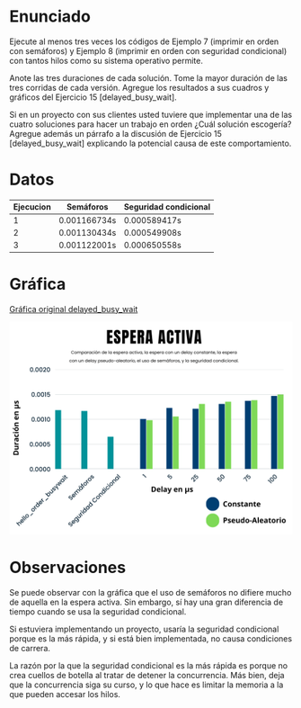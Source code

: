 # Enunciado
Ejecute al menos tres veces los códigos de Ejemplo 7 (imprimir en orden con semáforos) y Ejemplo 8 (imprimir en orden con seguridad condicional) con tantos hilos como su sistema operativo permite.

Anote las tres duraciones de cada solución. Tome la mayor duración de las tres corridas de cada versión. Agregue los resultados a sus cuadros y gráficos del Ejercicio 15 [delayed_busy_wait].

Si en un proyecto con sus clientes usted tuviere que implementar una de las cuatro soluciones para hacer un trabajo en orden ¿Cuál solución escogería? Agregue además un párrafo a la discusión de Ejercicio 15 [delayed_busy_wait] explicando la potencial causa de este comportamiento.

# Datos
| Ejecucion | Semáforos | Seguridad condicional |
| --- | --- | --- |
| 1 | 0.001166734s | 0.000589417s
| 2 | 0.001130434s | 0.000549908s
| 3 | 0.001122001s | 0.000650558s

# Gráfica
[Gráfica original delayed_busy_wait](../delayed_busy_wait/README.md)

![alt text](<Gráfico comparación sem_vs_cond.png>)

# Observaciones

Se puede observar con la gráfica que el uso de semáforos no difiere mucho de aquella en la espera activa. Sin embargo, sí hay una gran diferencia de tiempo cuando se usa la seguridad condicional. 

Si estuviera implementando un proyecto, usaría la seguridad condicional porque es la más rápida, y si está bien implementada, no causa condiciones de carrera.

La razón por la que la seguridad condicional es la más rápida es porque no crea cuellos de botella al tratar de detener la concurrencia. Más bien, deja que la concurrencia siga su curso, y lo que hace es limitar la memoria a la que pueden accesar los hilos.